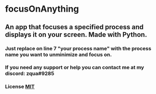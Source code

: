 # focusOnAnything

## An app that focuses a specified process and displays it on your screen. Made with Python.

### Just replace on line 7 "your process name" with the process name you want to unminimize and focus on.

### If you need any support or help you can contact me at my discord: zqua#9285

### License [MIT](https://github.com/zquaa/focusOnAnything/blob/main/LICENSE)
